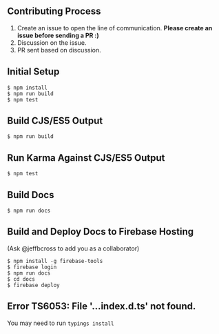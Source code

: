 ## Contributing Process
1. Create an issue to open the line of communication. **Please create an issue before sending a PR :)**
2. Discussion on the issue.
3. PR sent based on discussion.

## Initial Setup

```
$ npm install
$ npm run build
$ npm test
```

## Build CJS/ES5 Output

`$ npm run build`

## Run Karma Against CJS/ES5 Output

`$ npm test`

## Build Docs

`$ npm run docs`

## Build and Deploy Docs to Firebase Hosting

(Ask @jeffbcross to add you as a collaborator)

```
$ npm install -g firebase-tools
$ firebase login
$ npm run docs
$ cd docs
$ firebase deploy
```

## Error TS6053: File '...index.d.ts' not found.

You may need to run `typings install`

